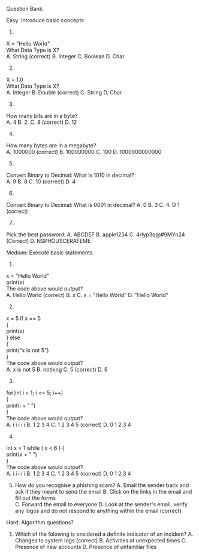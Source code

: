 Question Bank:

Easy: Introduce basic concepts

1.  
X = "Hello World"  
What Data Type is X?  
A. String (correct) B. Integer C. Boolean D. Char 

2.  
X = 1.0  
What Data Type is X?  
A. Integer B. Double (correct) C. String D. Char

3.  
How many bits are in a byte?  
A. 4 B. 2. C. 8 (correct) D. 12

4.  
How many bytes are in a megabyte?  
A. 1000000 (correct) B. 100000000 C. 100 D. 1000000000000

5.  
Convert Binary to Decimal: What is 1010 in decimal?  
A. 9 B. 8 C. 10 (correct) D. 4  

6.  
Convert Binary to Decimal: What is 0001 in decimal?
A. 0 B. 3 C. 4. D 1 (correct)

7.  
Pick the best password:
A. ABCDEF B. apple1234 C. 4rlyp3q@#9MYn24 (Correct) D. NSPHOUSCERATEME

Medium: Execute basic statements  

1.  
x = "Hello World"  
print(x)  
The code above would output?  
A. Hello World (correct) B. x C. x = "Hello World" D. "Hello World"

2.  
x = 5
if x == 5  
{  
     print(x)  
} 
else  
{  
  print("x is not 5")  
}  
The code above would output?  
A. x is not 5 B. nothing C. 5 (correct) D. 6  

3.
for(int i = 1; i <= 5; i++)  
{  
    print(i + " ")  
}  
The code above would output?  
A. i i i i i B. 1 2 3 4 C. 1 2 3 4 5 (correct) D. 0 1 2 3 4  

4.  
int x = 1
while ( x < 6 )
{  
   print(x + " ")  
}  
The code above would output?  
A. i i i i i B. 1 2 3 4 C. 1 2 3 4 5 (correct) D. 0 1 2 3 4  

5. How do you recognise a phishing scam?
A. Email the sender back and ask if they meant to send the email B. Click on the links in the email and fill out the forms  
C. Forward the email to everyone D. Look at the sender's email, verify any logos and do not respond to anything within the email (correct)


Hard: Algorithm questions?

1. Which of the folowing is onsidered a definite indicator of an incident?
A. Changes to system logs (correct) B. Activities at unexpected times C. Presence of new accounts D. Presence of unfamiliar files
